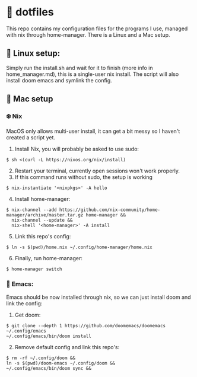 # 📓 dotfiles

This repo contains my configuration files for the programs I use, managed with nix through home-manager.
There is a Linux and a Mac setup.

## 🐧 Linux setup:
Simply run the install.sh and wait for it to finish (more info in home_manager.md), this
is a single-user nix install. The script will also install doom emacs and 
symlink the config.
## 🍎 Mac setup
### ❄️ Nix
MacOS only allows multi-user install, it can get a bit messy so I haven't
created a script yet.

1. Install Nix, you will probably be asked to use sudo: 
```
$ sh <(curl -L https://nixos.org/nix/install)
```
2. Restart your terminal, currently open sessions won't work properly.
3. If this command runs without sudo, the setup is working
```
$ nix-instantiate '<nixpkgs>' -A hello
```
4. Install home-manager:
```
$ nix-channel --add https://github.com/nix-community/home-manager/archive/master.tar.gz home-manager &&
  nix-channel --update &&
  nix-shell '<home-manager>' -A install
```
5. Link this repo's config:
```
$ ln -s $(pwd)/home.nix ~/.config/home-manager/home.nix
```
6. Finally, run home-manager:
```
$ home-manager switch
```
### 🐃 Emacs:
Emacs should be now installed through nix, so
we can just install doom and link the config:
1. Get doom:
```
$ git clone --depth 1 https://github.com/doomemacs/doomemacs ~/.config/emacs
~/.config/emacs/bin/doom install
```
2. Remove default config and link this repo's:
```
$ rm -rf ~/.config/doom &&
ln -s $(pwd)/doom-emacs ~/.config/doom &&
~/.config/emacs/bin/doom sync &&
```
